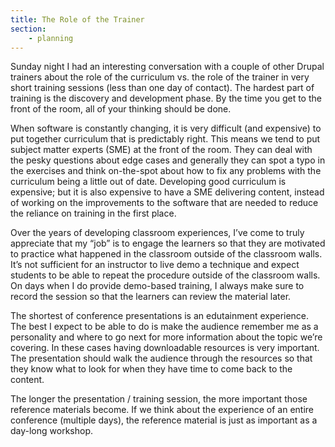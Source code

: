 ```yaml
---
title: The Role of the Trainer
section:
    - planning
---
```


Sunday night I had an interesting conversation with a couple of other Drupal trainers about the role of the curriculum vs. the role of the trainer in very short training sessions (less than one day of contact). The hardest part of training is the discovery and development phase. By the time you get to the front of the room, all of your thinking should be done.

When software is constantly changing, it is very difficult (and expensive) to put together curriculum that is predictably right. This means we tend to put subject matter experts (SME) at the front of the room. They can deal with the pesky questions about edge cases and generally they can spot a typo in the exercises and think on-the-spot about how to fix any problems with the curriculum being a little out of date. Developing good curriculum is expensive; but it is also expensive to have a SME delivering content, instead of working on the improvements to the software that are needed to reduce the reliance on training in the first place.

Over the years of developing classroom experiences, I’ve come to truly appreciate that my “job” is to engage the learners so that they are motivated to practice what happened in the classroom outside of the classroom walls. It’s not sufficient for an instructor to live demo a technique and expect students to be able to repeat the procedure outside of the classroom walls. On days when I do provide demo-based training, I always make sure to record the session so that the learners can review the material later.

The shortest of conference presentations is an edutainment experience. The best I expect to be able to do is make the audience remember me as a personality and where to go next for more information about the topic we’re covering. In these cases having downloadable resources is very important. The presentation should walk the audience through the resources so that they know what to look for when they have time to come back to the content.

The longer the presentation / training session, the more important those reference materials become. If we think about the experience of an entire conference (multiple days), the reference material is just as important as a day-long workshop.
